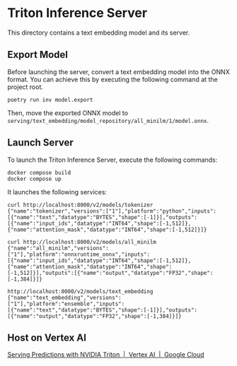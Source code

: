 # Triton Inference Server

This directory contains a text embedding model and its server.

## Export Model

Before launching the server, convert a text embedding model into the ONNX format. You can achieve this by executing the following command at the project root.

```
poetry run inv model.export
```

Then, move the exported ONNX model to `serving/text_embedding/model_repository/all_minilm/1/model.onnx`.

## Launch Server

To launch the Triton Inference Server, execute the following commands:

```
docker compose build
docker compose up
```

It launches the following services:

```
curl http://localhost:8000/v2/models/tokenizer
{"name":"tokenizer","versions":["1"],"platform":"python","inputs":[{"name":"text","datatype":"BYTES","shape":[-1]}],"outputs":[{"name":"input_ids","datatype":"INT64","shape":[-1,512]},{"name":"attention_mask","datatype":"INT64","shape":[-1,512]}]}

curl http://localhost:8000/v2/models/all_minilm
{"name":"all_minilm","versions":["1"],"platform":"onnxruntime_onnx","inputs":[{"name":"input_ids","datatype":"INT64","shape":[-1,512]},{"name":"attention_mask","datatype":"INT64","shape":[-1,512]}],"outputs":[{"name":"output","datatype":"FP32","shape":[-1,384]}]}

http://localhost:8000/v2/models/text_embedding
{"name":"text_embedding","versions":["1"],"platform":"ensemble","inputs":[{"name":"text","datatype":"BYTES","shape":[-1]}],"outputs":[{"name":"output","datatype":"FP32","shape":[-1,384]}]}
```

## Host on Vertex AI

[Serving Predictions with NVIDIA Triton  |  Vertex AI  |  Google Cloud](https://cloud.google.com/vertex-ai/docs/predictions/using-nvidia-triton)
